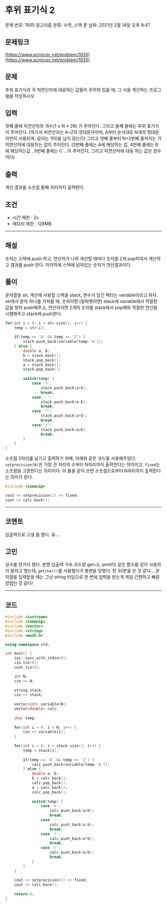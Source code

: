 # 후위 표기식 2

문제 번호: 1935
알고리즘 분류: 수학, 스택
푼 날짜: 2021년 2월 14일 오후 9:47

## 문제링크

[https://www.acmicpc.net/problem/1935](https://www.acmicpc.net/problem/1935)

## 문제

후위 표기식과 각 피연산자에 대응하는 값들이 주어져 있을 때, 그 식을 계산하는 프로그램을 작성하시오.

## 입력

첫째 줄에 피연산자의 개수(1 ≤ N ≤ 26) 가 주어진다. 그리고 둘째 줄에는 후위 표기식이 주어진다. (여기서 피연산자는 A~Z의 영대문자이며, A부터 순서대로 N개의 영대문자만이 사용되며, 길이는 100을 넘지 않는다) 그리고 셋째 줄부터 N+2번째 줄까지는 각 피연산자에 대응하는 값이 주어진다. (3번째 줄에는 A에 해당하는 값, 4번째 줄에는 B에 해당하는값 , 5번째 줄에는 C ...이 주어진다, 그리고 피연산자에 대응 하는 값은 정수이다)

## 출력

계산 결과를 소숫점 둘째 자리까지 출력한다.

## 조건

- 시간 제한 : 2s
- 메모리 제한 : 128MB

---

## 해설

숫자는 스택에 push 하고, 연산자가 나와 계산할 때마다 숫자를 2개 pop하여서 계산하고 결과를 push 한다. 마지막에 스택에 남아있는 숫자가 연산결과이다.

## 풀이

문자열을 str, 계산에 사용할 스택을 stack, 변수가 담긴 벡터는 variable이라고 하자. str에서 문자 하나를 가져올 때, 숫자이면 (알파벳이면) stack에 variable에서 적절한 값을 찾아 push해주고, 연산자이면 2개의 숫자를 stack에서 pop해와 적절한 연산을 시행해주고 stack에 push한다.

```cpp
for(int i = 0; i < str.size(); i++) {
    temp = str[i];
    
    if(temp >= 'A' && temp <= 'Z') {
        stack.push_back(variable[temp-'A']);
    } else {
        double a, b;
        b = stack.back();
        stack.pop_back();
        a = stack.back();
        stack.pop_back();
                
        switch(temp) {
            case '+':
                stack.push_back(a+b);
                break;
            case '-':
                stack.push_back(a-b);
                break;
            case '*':
                stack.push_back(a*b);
                break;
            case '/':
                stack.push_back(a/b);
                break;
        }
    }
}

```

소숫점 2자리를 남기고 출력하기 위해, 아래와 같은 코드를 사용해주었다. `setprecision(N)`은 가장 큰 자리의 수부터 N자리까지 출력한다는 의미이고, `fixed`는 소숫점을 고정한다는 의미이다. 이 둘을 같이 쓰면 소숫점으로부터 N자리까지 출력한다는 의미가 된다.

```cpp
#include <iomanip>

cout << setprecision(2) << fixed;
cout << calc.back();
```

---

## 코멘트

입출력으로 고생 좀 했다. 휴...

## 고민

실수를 한가지 했다. 분명 입출력 가속 코드랑 get~(), printf() 같은 함수를 같이 사용하지 말라고 했는데, `getchar()`를 사용했다가 봉변을 당했다. 한 30분을 쓴 것 같다... 문자열을 입력받을 때는 그냥 string 타입으로 한 번에 입력을 받는게 제일 간편하고 빠른 방법인 것 같다!

---

## 코드

```cpp
#include <iostream>
#include <iomanip>
#include <vector>
#include <string>
#include <math.h>

using namespace std;

int main() {
    ios::sync_with_stdio(0);
    cin.tie(0);
    cout.tie(0);

    int N;
    cin >> N;
    
    string stack;
    cin >> stack;
    
    vector<int> variable(N);
    vector<double> calc;
    
    char temp;
    
    for(int i = 0; i < N; i++) {
        cin >> variable[i];
    }
    
    for(int i = 0; i < stack.size(); i++) {
        temp = stack[i];
        
        if(temp >= 'A' && temp <= 'Z') {
            calc.push_back(variable[temp-'A']);
        } else {
            double a, b;
            b = calc.back();
            calc.pop_back();
            a = calc.back();
            calc.pop_back();
                    
            switch(temp) {
                case '+':
                    calc.push_back(a+b);
                    break;
                case '-':
                    calc.push_back(a-b);
                    break;
                case '*':
                    calc.push_back(a*b);
                    break;
                case '/':
                    calc.push_back(a/b);
                    break;
            }
        }
    }
    
    cout << setprecision(2) << fixed;
    cout << calc.back();
    
    return 0;
}
```